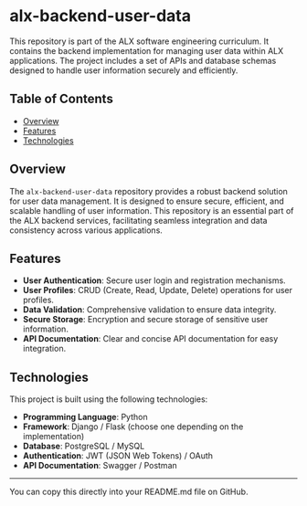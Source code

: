 
# alx-backend-user-data

This repository is part of the ALX software engineering curriculum. It contains the backend implementation for managing user data within ALX applications. The project includes a set of APIs and database schemas designed to handle user information securely and efficiently.

## Table of Contents

- [Overview](#overview)
- [Features](#features)
- [Technologies](#technologies)

## Overview

The `alx-backend-user-data` repository provides a robust backend solution for user data management. It is designed to ensure secure, efficient, and scalable handling of user information. This repository is an essential part of the ALX backend services, facilitating seamless integration and data consistency across various applications.

## Features

- **User Authentication**: Secure user login and registration mechanisms.
- **User Profiles**: CRUD (Create, Read, Update, Delete) operations for user profiles.
- **Data Validation**: Comprehensive validation to ensure data integrity.
- **Secure Storage**: Encryption and secure storage of sensitive user information.
- **API Documentation**: Clear and concise API documentation for easy integration.

## Technologies

This project is built using the following technologies:

- **Programming Language**: Python
- **Framework**: Django / Flask (choose one depending on the implementation)
- **Database**: PostgreSQL / MySQL
- **Authentication**: JWT (JSON Web Tokens) / OAuth
- **API Documentation**: Swagger / Postman

---

You can copy this directly into your README.md file on GitHub.
